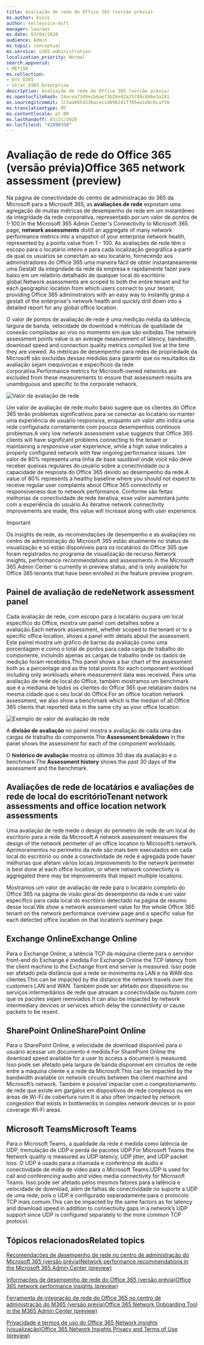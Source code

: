 ```yaml
---
title: Avaliação de rede do Office 365 (versão prévia)
ms.author: kvice
author: kelleyvice-msft
manager: laurawi
ms.date: 03/04/2020
audience: Admin
ms.topic: conceptual
ms.service: o365-administration
localization_priority: Normal
search.appverid:
- MET150
ms.collection:
- Ent_O365
- Strat_O365_Enterprise
description: Avaliação de rede do Office 365 (versão prévia)
ms.openlocfilehash: 24ecea73d9ecb6ae73b26e42a25749c846e3a281
ms.sourcegitcommit: 1c3aa0654336acec14098241f785ea1d8c6caf50
ms.translationtype: MT
ms.contentlocale: pt-BR
ms.lasthandoff: 03/21/2020
ms.locfileid: "42890350"
---
```

# <a name="office-365-network-assessment-preview"></a><span data-ttu-id="f7220-103">Avaliação de rede do Office 365 (versão prévia)</span><span class="sxs-lookup"><span data-stu-id="f7220-103">Office 365 network assessment (preview)</span></span>

<span data-ttu-id="f7220-104">Na página de conectividade do centro de administração do 365 da Microsoft para a Microsoft 365, as **avaliações de rede** expostam uma agregação de muitas métricas de desempenho de rede em um instantâneo da integridade da rede corporativa, representado por um valor de pontos de 1-100.</span><span class="sxs-lookup"><span data-stu-id="f7220-104">In the Microsoft 365 Admin Center's Connectivity to Microsoft 365 page, **network assessments** distill an aggregate of many network performance metrics into a snapshot of your enterprise network health, represented by a points value from 1 - 100.</span></span> <span data-ttu-id="f7220-105">As avaliações de rede têm o escopo para o locatário inteiro e para cada localização geográfica a partir da qual os usuários se conectam ao seu locatário, fornecendo aos administradores do Office 365 uma maneira fácil de obter instantaneamente uma Gestalt da integridade da rede da empresa e rapidamente fazer para baixo em um relatório detalhado de qualquer local do escritório global.</span><span class="sxs-lookup"><span data-stu-id="f7220-105">Network assessments are scoped to both the entire tenant and for each geographic location from which users connect to your tenant, providing Office 365 administrators with an easy way to instantly grasp a gestalt of the enterprise's network health and quickly drill down into a detailed report for any global office location.</span></span>

<span data-ttu-id="f7220-106">O valor de pontos de avaliação de rede é uma medição média da latência, largura de banda, velocidade de download e métricas de qualidade de conexão compiladas ao vivo no momento em que são exibidas.</span><span class="sxs-lookup"><span data-stu-id="f7220-106">The network assessment points value is an average measurement of latency, bandwidth, download speed and connection quality metrics compiled live at the time they are viewed.</span></span> <span data-ttu-id="f7220-107">As métricas de desempenho para redes de propriedade da Microsoft são excluídas dessas medidas para garantir que os resultados da avaliação sejam inequívocas e específicos da rede corporativa.</span><span class="sxs-lookup"><span data-stu-id="f7220-107">Performance metrics for Microsoft-owned networks are excluded from these measurements to ensure that assessment results are unambiguous and specific to the corporate network.</span></span>

![Valor de avaliação de rede](Media/m365-mac-perf/m365-mac-perf-overview-score-top.png)

<span data-ttu-id="f7220-109">Um valor de avaliação de rede muito baixo sugere que os clientes do Office 365 terão problemas significativos para se conectar ao locatário ou manter uma experiência de usuário responsiva, enquanto um valor alto indica uma rede configurada corretamente com poucos desempenhos contínuos problemas.</span><span class="sxs-lookup"><span data-stu-id="f7220-109">A very low network assessment value suggests that Office 365 clients will have significant problems connecting to the tenant or maintaining a responsive user experience, while a high value indicates a properly configured network with few ongoing performance issues.</span></span> <span data-ttu-id="f7220-110">Um valor de 80% representa uma linha de base saudável onde você não deve receber queixas regulares do usuário sobre a conectividade ou a capacidade de resposta do Office 365 devido ao desempenho da rede.</span><span class="sxs-lookup"><span data-stu-id="f7220-110">A value of 80% represents a healthy baseline where you should not expect to receive regular user complaints about Office 365 connectivity or responsiveness due to network performance.</span></span> <span data-ttu-id="f7220-111">Conforme são feitas melhorias de conectividade de rede iterativa, esse valor aumentará junto com a experiência do usuário.</span><span class="sxs-lookup"><span data-stu-id="f7220-111">As iterative network connectivity improvements are made, this value will increase along with user experience.</span></span>

>[!IMPORTANT]
><span data-ttu-id="f7220-112">Os insights de rede, as recomendações de desempenho e as avaliações no centro de administração do Microsoft 365 estão atualmente no status de visualização e só estão disponíveis para os locatários do Office 365 que foram registrados no programa de visualização de recurso.</span><span class="sxs-lookup"><span data-stu-id="f7220-112">Network insights, performance recommendations and assessments in the Microsoft 365 Admin Center is currently in preview status, and is only available for Office 365 tenants that have been enrolled in the feature preview program.</span></span>

## <a name="network-assessment-panel"></a><span data-ttu-id="f7220-113">Painel de avaliação de rede</span><span class="sxs-lookup"><span data-stu-id="f7220-113">Network assessment panel</span></span>

<span data-ttu-id="f7220-114">Cada avaliação de rede, com escopo para o locatário ou para um local específico do Office, mostra um painel com detalhes sobre a avaliação.</span><span class="sxs-lookup"><span data-stu-id="f7220-114">Each network assessment, whether scoped to the tenant or to a specific office location, shows a panel with details about the assessment.</span></span> <span data-ttu-id="f7220-115">Este painel mostra um gráfico de barras da avaliação como uma porcentagem e como o total de pontos para cada carga de trabalho do componente, incluindo apenas as cargas de trabalho onde os dados de medição foram recebidos.</span><span class="sxs-lookup"><span data-stu-id="f7220-115">This panel shows a bar chart of the assessment both as a percentage and as the total points for each component workload including only workloads where measurement data was received.</span></span> <span data-ttu-id="f7220-116">Para uma avaliação de rede de local do Office, também mostramos um benchmark que é a mediana de todos os clientes do Office 365 que relataram dados na mesma cidade que o seu local do Office.</span><span class="sxs-lookup"><span data-stu-id="f7220-116">For an office location network assessment, we also show a benchmark which is the median of all Office 365 clients that reported data in the same city as your office location.</span></span>

![Exemplo de valor de avaliação de rede](Media/m365-mac-perf/m365-mac-perf-overview-score.png)

<span data-ttu-id="f7220-118">A **divisão de avaliação** no painel mostra a avaliação de cada uma das cargas de trabalho do componente.</span><span class="sxs-lookup"><span data-stu-id="f7220-118">The **Assessment breakdown** in the panel shows the assessment for each of the component workloads.</span></span>

<span data-ttu-id="f7220-119">O **histórico de avaliação** mostra os últimos 30 dias da avaliação e o benchmark.</span><span class="sxs-lookup"><span data-stu-id="f7220-119">The **Assessment history** shows the past 30 days of the assessment and the benchmark.</span></span>

## <a name="tenant-network-assessments-and-office-location-network-assessments"></a><span data-ttu-id="f7220-120">Avaliações de rede de locatários e avaliações de rede de local do escritório</span><span class="sxs-lookup"><span data-stu-id="f7220-120">Tenant network assessments and office location network assessments</span></span>

<span data-ttu-id="f7220-121">Uma avaliação de rede mede o design do perímetro de rede de um local do escritório para a rede da Microsoft.</span><span class="sxs-lookup"><span data-stu-id="f7220-121">A network assessment measures the design of the network perimeter of an office location to Microsoft’s network.</span></span> <span data-ttu-id="f7220-122">Aprimoramentos no perímetro da rede são mais bem executados em cada local do escritório ou onde a conectividade de rede é agregada pode haver melhorias que afetam vários locais.</span><span class="sxs-lookup"><span data-stu-id="f7220-122">Improvements to the network perimeter is best done at each office location, or where network connectivity is aggregated there may be improvements that impact multiple locations.</span></span>

<span data-ttu-id="f7220-123">Mostramos um valor de avaliação de rede para o locatário completo do Office 365 na página de visão geral do desempenho da rede e um valor específico para cada local do escritório detectado na página de resumo desse local.</span><span class="sxs-lookup"><span data-stu-id="f7220-123">We show a network assessment value for the whole Office 365 tenant on the network performance overview page and a specific value for each detected office location on that location’s summary page.</span></span>

## <a name="exchange-online"></a><span data-ttu-id="f7220-124">Exchange Online</span><span class="sxs-lookup"><span data-stu-id="f7220-124">Exchange Online</span></span>

<span data-ttu-id="f7220-125">Para o Exchange Online, a latência TCP da máquina cliente para o servidor front-end do Exchange é medida.</span><span class="sxs-lookup"><span data-stu-id="f7220-125">For Exchange Online the TCP latency from the client machine to the Exchange front end server is measured.</span></span> <span data-ttu-id="f7220-126">Isso pode ser afetado pela distância que a rede se movimenta na LAN e na WAN dos clientes.</span><span class="sxs-lookup"><span data-stu-id="f7220-126">This can be impacted by the distance the network travels over the customers LAN and WAN.</span></span> <span data-ttu-id="f7220-127">Também pode ser afetado por dispositivos ou serviços intermediários de rede que atrasam a conectividade ou fazem com que os pacotes sejam reenviados.</span><span class="sxs-lookup"><span data-stu-id="f7220-127">It can also be impacted by network intermediary devices or services which delay the connectivity or cause packets to be resent.</span></span>

## <a name="sharepoint-online"></a><span data-ttu-id="f7220-128">SharePoint Online</span><span class="sxs-lookup"><span data-stu-id="f7220-128">SharePoint Online</span></span>

<span data-ttu-id="f7220-129">Para o SharePoint Online, a velocidade de download disponível para o usuário acessar um documento é medida.</span><span class="sxs-lookup"><span data-stu-id="f7220-129">For SharePoint Online the download speed available for a user to access a document is measured.</span></span> <span data-ttu-id="f7220-130">Isso pode ser afetado pela largura de banda disponível em circuitos de rede entre a máquina cliente e a rede da Microsoft.</span><span class="sxs-lookup"><span data-stu-id="f7220-130">This can be impacted by the bandwidth available on network circuits between the client machine and Microsoft’s network.</span></span> <span data-ttu-id="f7220-131">Também é possível impactar com o congestionamento de rede que existe em gargalos em dispositivos de rede complexos ou em áreas de Wi-Fi de cobertura ruim.</span><span class="sxs-lookup"><span data-stu-id="f7220-131">It is also often impacted by network congestion that exists in bottlenecks in complex network devices or in poor coverage Wi-Fi areas.</span></span>

## <a name="microsoft-teams"></a><span data-ttu-id="f7220-132">Microsoft Teams</span><span class="sxs-lookup"><span data-stu-id="f7220-132">Microsoft Teams</span></span>

<span data-ttu-id="f7220-133">Para o Microsoft Teams, a qualidade da rede é medida como latência de UDP, tremulação de UDP e perda de pacotes UDP.</span><span class="sxs-lookup"><span data-stu-id="f7220-133">For Microsoft Teams the Network quality is measured as UDP latency, UDP jitter, and UDP packet loss.</span></span> <span data-ttu-id="f7220-134">O UDP é usado para a chamada e conferência de áudio e conectividade de mídia de vídeo para o Microsoft Teams.</span><span class="sxs-lookup"><span data-stu-id="f7220-134">UDP is used for call and conferencing audio and video media connectivity for Microsoft Teams.</span></span> <span data-ttu-id="f7220-135">Isso pode ser afetado pelos mesmos fatores para a latência e velocidade de download, além de falhas de conectividade no suporte a UDP de uma rede, pois o UDP é configurado separadamente para o protocolo TCP mais comum.</span><span class="sxs-lookup"><span data-stu-id="f7220-135">This can be impacted by the same factors as for latency and download speed in addition to connectivity gaps in a network’s UDP support since UDP is configured separately to the more common TCP protocol.</span></span>

## <a name="related-topics"></a><span data-ttu-id="f7220-136">Tópicos relacionados</span><span class="sxs-lookup"><span data-stu-id="f7220-136">Related topics</span></span>

[<span data-ttu-id="f7220-137">Recomendações de desempenho de rede no centro de administração do Microsoft 365 (versão prévia)</span><span class="sxs-lookup"><span data-stu-id="f7220-137">Network performance recommendations in the Microsoft 365 Admin Center (preview)</span></span>](office-365-network-mac-perf-overview.md)

[<span data-ttu-id="f7220-138">Informações de desempenho de rede do Office 365 (versão prévia)</span><span class="sxs-lookup"><span data-stu-id="f7220-138">Office 365 network performance insights (preview)</span></span>](office-365-network-mac-perf-insights.md)

[<span data-ttu-id="f7220-139">Ferramenta de integração de rede do Office 365 no centro de administração do M365 (versão prévia)</span><span class="sxs-lookup"><span data-stu-id="f7220-139">Office 365 Network Onboarding Tool in the M365 Admin Center (preview)</span></span>](office-365-network-mac-perf-onboarding-tool.md)

[<span data-ttu-id="f7220-140">Privacidade e termos de uso do Office 365 Network insights (visualização)</span><span class="sxs-lookup"><span data-stu-id="f7220-140">Office 365 Network Insights Privacy and Terms of Use (preview)</span></span>](office-365-network-mac-perf-privacy.md)
